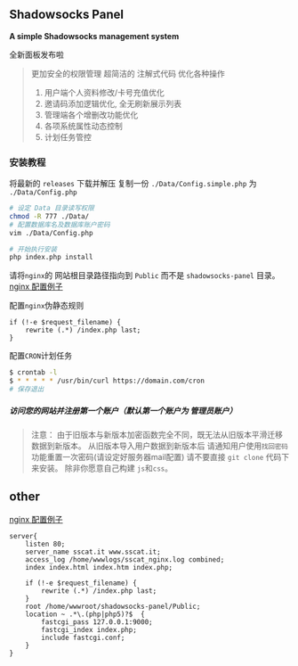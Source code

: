 ## Shadowsocks Panel

**A simple Shadowsocks management system**

全新面板发布啦

> 更加安全的权限管理
> 超简洁的 注解式代码
> 优化各种操作
> 	1. 用户端个人资料修改/卡号充值优化
> 	2. 邀请码添加逻辑优化, 全无刷新展示列表
> 	3. 管理端各个增删改功能优化
> 	4. 各项系统属性动态控制
> 	5. 计划任务管控


### 安装教程
将最新的 `releases` 下载并解压
复制一份 `./Data/Config.simple.php` 为 `./Data/Config.php`
```bash
# 设定 Data 目录读写权限
chmod -R 777 ./Data/
# 配置数据库名及数据库账户密码
vim ./Data/Config.php

# 开始执行安装
php index.php install
```
请将`nginx`的 网站根目录路径指向到 `Public` 而不是 `shadowsocks-panel` 目录。
[nginx 配置例子](#setNginx)

配置`nginx`伪静态规则
```nginx
if (!-e $request_filename) {
    rewrite (.*) /index.php last;
}
```

配置`CRON`计划任务
```bash
$ crontab -l
$ * * * * * /usr/bin/curl https://domain.com/cron
# 保存退出
```

##### 访问您的网站并注册第一个账户（默认第一个账户为 管理员账户）


> 注意：
> 由于旧版本与新版本加密函数完全不同，既无法从旧版本平滑迁移数据到新版本。
> 从旧版本导入用户数据到新版本后 请通知用户使用`找回密码`功能重置一次密码(请设定好服务器mail配置)
> 请不要直接 `git clone` 代码下来安装。 除非你愿意自己构建 `js`和`css`。


other
-----
<a href="#setNginx">nginx 配置例子</a>
```nginx
server{
    listen 80;
    server_name sscat.it www.sscat.it;
    access_log /home/wwwlogs/sscat_nginx.log combined;
    index index.html index.htm index.php;
    
    if (!-e $request_filename) {
        rewrite (.*) /index.php last;
    }
	root /home/wwwroot/shadowsocks-panel/Public;
	location ~ .*\.(php|php5)?$  {
        fastcgi_pass 127.0.0.1:9000;
        fastcgi_index index.php;
        include fastcgi.conf;
    }
}
```